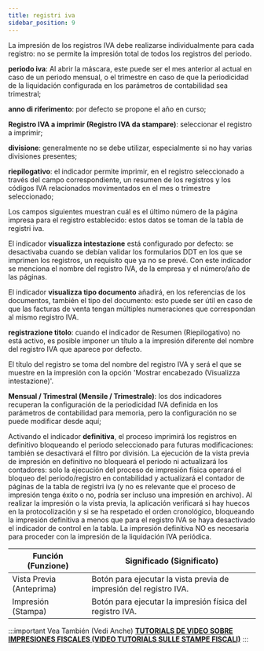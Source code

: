 ```yaml
---
title: registri iva
sidebar_position: 9
---
```


La impresión de los registros IVA debe realizarse individualmente para cada registro: no se permite la impresión total de todos los registros del periodo.

**periodo iva**: Al abrir la máscara, este puede ser el mes anterior al actual en caso de un periodo mensual, o el trimestre en caso de que la periodicidad de la liquidación configurada en los parámetros de contabilidad sea trimestral;  

**anno di riferimento**: por defecto se propone el año en curso;  

**Registro IVA a imprimir (Registro IVA da stampare)**: seleccionar el registro a imprimir;  

**divisione**: generalmente no se debe utilizar, especialmente si no hay varias divisiones presentes;  

**riepilogativo**: el indicador permite imprimir, en el registro seleccionado a través del campo correspondiente, un resumen de los registros y los códigos IVA relacionados movimentados en el mes o trimestre seleccionado;  

Los campos siguientes muestran cuál es el último número de la página impresa para el registro establecido: estos datos se toman de la tabla de registri iva.

El indicador **visualizza intestazione** está configurado por defecto: se desactivaba cuando se debían validar los formularios DDT en los que se imprimen los registros, un requisito que ya no se prevé. Con este indicador se menciona el nombre del registro IVA, de la empresa y el número/año de las páginas.

El indicador **visualizza tipo documento** añadirá, en los referencias de los documentos, también el tipo del documento: esto puede ser útil en caso de que las facturas de venta tengan múltiples numeraciones que correspondan al mismo registro IVA.

**registrazione titolo**: cuando el indicador de Resumen (Riepilogativo) no está activo, es posible imponer un título a la impresión diferente del nombre del registro IVA que aparece por defecto.

El título del registro se toma del nombre del registro IVA y será el que se muestre en la impresión con la opción 'Mostrar encabezado (Visualizza intestazione)'.

**Mensual / Trimestral (Mensile / Trimestrale)**: los dos indicadores recuperan la configuración de la periodicidad IVA definida en los parámetros de contabilidad para memoria, pero la configuración no se puede modificar desde aquí;  

Activando el indicador **definitiva**, el proceso imprimirá los registros en definitivo bloqueando el periodo seleccionado para futuras modificaciones: también se desactivará el filtro por división. La ejecución de la vista previa de impresión en definitivo no bloqueará el periodo ni actualizará los contadores: solo la ejecución del proceso de impresión física operará el bloqueo del periodo/registro en contabilidad y actualizará el contador de páginas de la tabla de registri iva (y no es relevante que el proceso de impresión tenga éxito o no, podría ser incluso una impresión en archivo). Al realizar la impresión o la vista previa, la aplicación verificará si hay huecos en la protocolización y si se ha respetado el orden cronológico, bloqueando la impresión definitiva a menos que para el registro IVA se haya desactivado el indicador de control en la tabla. La impresión definitiva NO es necesaria para proceder con la impresión de la liquidación IVA periódica.

| Función (Funzione) | Significado (Significato) |
| --- | --- |
| Vista Previa (Anteprima) | Botón para ejecutar la vista previa de impresión del registro IVA. |
| Impresión (Stampa) | Botón para ejecutar la impresión física del registro IVA. |


:::important Vea También (Vedi Anche)
[**TUTORIALS DE VIDEO SOBRE IMPRESIONES FISCALES (VIDEO TUTORIALS SULLE STAMPE FISCALI)**](/docs/video/finance/intro)
:::